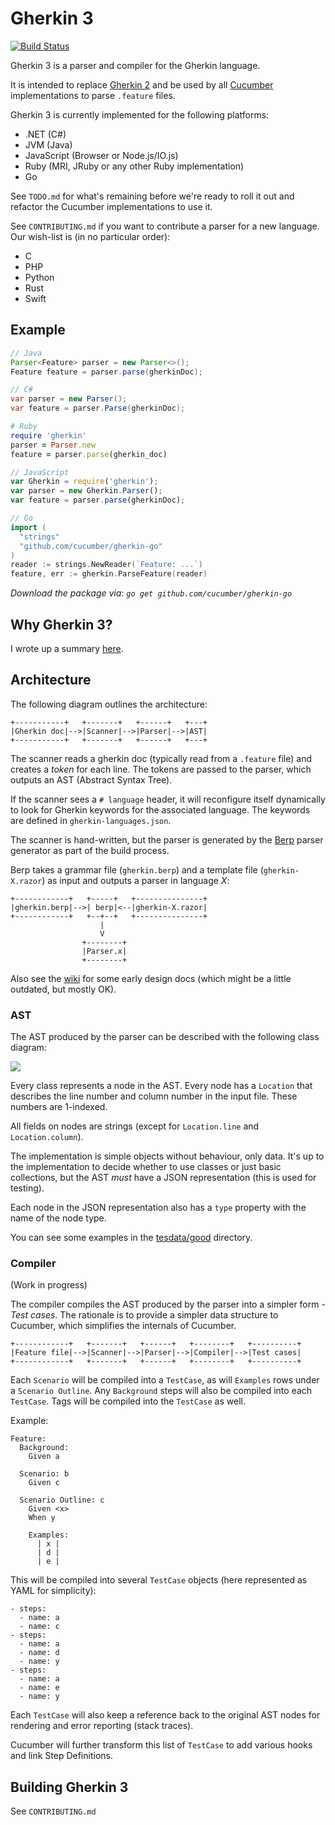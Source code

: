 # Gherkin 3

[![Build Status](https://travis-ci.org/cucumber/gherkin3.png)](https://travis-ci.org/cucumber/gherkin3)

Gherkin 3 is a parser and compiler for the Gherkin language.

It is intended to replace [Gherkin 2](https://github.com/cucumber/gherkin) and be used by
all [Cucumber](https://cukes.info) implementations to parse `.feature` files.

Gherkin 3 is currently implemented for the following platforms:

* .NET (C#)
* JVM (Java)
* JavaScript (Browser or Node.js/IO.js)
* Ruby (MRI, JRuby or any other Ruby implementation)
* Go

See `TODO.md` for what's remaining before we're ready to roll it out and refactor
the Cucumber implementations to use it.

See `CONTRIBUTING.md` if you want to contribute a parser for a new language.
Our wish-list is (in no particular order):

* C
* PHP
* Python
* Rust
* Swift

## Example

```java
// Java
Parser<Feature> parser = new Parser<>();
Feature feature = parser.parse(gherkinDoc);
```

```csharp
// C#
var parser = new Parser();
var feature = parser.Parse(gherkinDoc);
```

```ruby
# Ruby
require 'gherkin'
parser = Parser.new
feature = parser.parse(gherkin_doc)
```

```javascript
// JavaScript
var Gherkin = require('gherkin');
var parser = new Gherkin.Parser();
var feature = parser.parse(gherkinDoc);
```

```go
// Go
import (
  "strings"
  "github.com/cucumber/gherkin-go"
)
reader := strings.NewReader(`Feature: ...`)
feature, err := gherkin.ParseFeature(reader)
```
*Download the package via: `go get github.com/cucumber/gherkin-go`*

## Why Gherkin 3?

I wrote up a summary [here](https://groups.google.com/d/msg/cukes/YLKsqbBMBoI/DYhfFx8GBegJ).

## Architecture

The following diagram outlines the architecture:

    +-----------+   +-------+   +------+   +---+
    |Gherkin doc|-->|Scanner|-->|Parser|-->|AST|
    +-----------+   +-------+   +------+   +---+

The scanner reads a gherkin doc (typically read from a `.feature` file) and creates
a *token* for each line. The tokens are passed to the parser, which outputs an AST
(Abstract Syntax Tree).

If the scanner sees a `# language` header, it will reconfigure itself dynamically
to look for Gherkin keywords for the associated language. The keywords are defined in
`gherkin-languages.json`.

The scanner is hand-written, but the parser is generated by the [Berp](https://github.com/gasparnagy/berp)
parser generator as part of the build process.

Berp takes a grammar file (`gherkin.berp`) and a template file (`gherkin-X.razor`) as input
and outputs a parser in language *X*:

    +------------+   +-----+   +---------------+
    |gherkin.berp|-->| berp|<--|gherkin-X.razor|
    +------------+   +--+--+   +---------------+
                        |
                        V
                    +--------+
                    |Parser.x|
                    +--------+

Also see the [wiki](https://github.com/cucumber/gherkin3/wiki) for some early
design docs (which might be a little outdated, but mostly OK).

### AST

The AST produced by the parser can be described with the following class diagram:

![](https://github.com/cucumber/gherkin3/blob/master/docs/ast.png)

Every class represents a node in the AST. Every node has a `Location` that describes
the line number and column number in the input file. These numbers are 1-indexed.

All fields on nodes are strings (except for `Location.line` and `Location.column`).

The implementation is simple objects without behaviour, only data. It's up to
the implementation to decide whether to use classes or just basic collections,
but the AST *must* have a JSON representation (this is used for testing).

Each node in the JSON representation also has a `type` property with the name
of the node type.

You can see some examples in the
[tesdata/good](https://github.com/cucumber/gherkin3/tree/master/testdata/good)
directory.

### Compiler

(Work in progress)

The compiler compiles the AST produced by the parser
into a simpler form - *Test cases*. The rationale is to provide a simpler
data structure to Cucumber, which simplifies the internals of Cucumber.

    +------------+   +-------+   +------+   +--------+   +----------+
    |Feature file|-->|Scanner|-->|Parser|-->|Compiler|-->|Test cases|
    +------------+   +-------+   +------+   +--------+   +----------+

Each `Scenario` will be compiled into a `TestCase`, as will `Examples` rows under
a `Scenario Outline`. Any `Background` steps will also be compiled into each
`TestCase`. Tags will be compiled into the `TestCase` as well.

Example:

```gherkin
Feature:
  Background:
    Given a

  Scenario: b
    Given c

  Scenario Outline: c
    Given <x>
    When y

    Examples:
      | x |
      | d |
      | e |
```

This will be compiled into several `TestCase` objects (here represented as YAML
for simplicity):

```
- steps:
  - name: a
  - name: c
- steps:
  - name: a
  - name: d
  - name: y
- steps:
  - name: a
  - name: e
  - name: y
```

Each `TestCase` will also keep a reference back to the original AST nodes for
rendering and error reporting (stack traces).

Cucumber will further transform this list of `TestCase` to add various hooks and
link Step Definitions.

## Building Gherkin 3

See `CONTRIBUTING.md`
